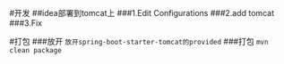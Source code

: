 #开发
##idea部署到tomcat上
###1.Edit Configurations
###2.add tomcat
###3.Fix

#打包
###放开
`放开spring-boot-starter-tomcat的provided`
###打包
`mvn clean package`

